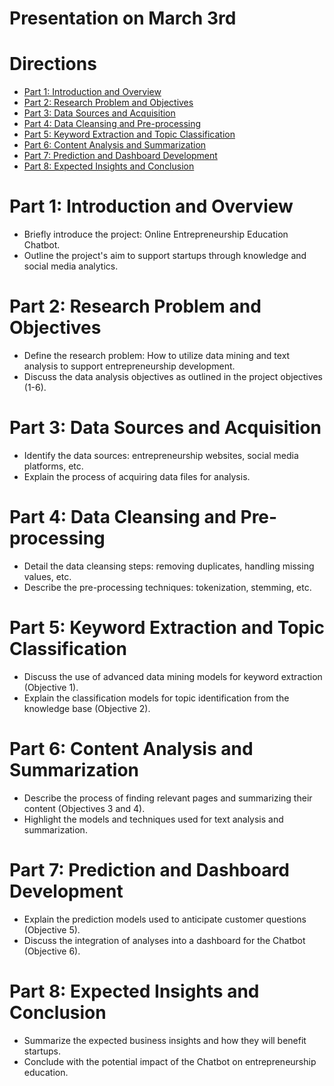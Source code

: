 # Presentation on March 3rd

# Directions 

- [Part 1: Introduction and Overview](#part-1-introduction-and-overview)
- [Part 2: Research Problem and Objectives](#part-2-research-problem-and-objectives)
- [Part 3: Data Sources and Acquisition](#part-3-data-sources-and-acquisition)
- [Part 4: Data Cleansing and Pre-processing](#part-4-data-cleansing-and-pre-processing)
- [Part 5: Keyword Extraction and Topic Classification](#part-5-keyword-extraction-and-topic-classification)
- [Part 6: Content Analysis and Summarization](#part-6-content-analysis-and-summarization)
- [Part 7: Prediction and Dashboard Development](#part-7-prediction-and-dashboard-development)
- [Part 8: Expected Insights and Conclusion](#part-8-expected-insights-and-conclusion)



# Part 1: Introduction and Overview
- Briefly introduce the project: Online Entrepreneurship Education Chatbot.
- Outline the project's aim to support startups through knowledge and social media analytics.
# Part 2: Research Problem and Objectives
- Define the research problem: How to utilize data mining and text analysis to support entrepreneurship development.
- Discuss the data analysis objectives as outlined in the project objectives (1-6).
# Part 3: Data Sources and Acquisition
- Identify the data sources: entrepreneurship websites, social media platforms, etc.
- Explain the process of acquiring data files for analysis.
# Part 4: Data Cleansing and Pre-processing
- Detail the data cleansing steps: removing duplicates, handling missing values, etc.
- Describe the pre-processing techniques: tokenization, stemming, etc.
# Part 5: Keyword Extraction and Topic Classification
- Discuss the use of advanced data mining models for keyword extraction (Objective 1).
- Explain the classification models for topic identification from the knowledge base (Objective 2).
# Part 6: Content Analysis and Summarization
- Describe the process of finding relevant pages and summarizing their content (Objectives 3 and 4).
- Highlight the models and techniques used for text analysis and summarization.

# Part 7: Prediction and Dashboard Development
- Explain the prediction models used to anticipate customer questions (Objective 5).
- Discuss the integration of analyses into a dashboard for the Chatbot (Objective 6).
# Part 8: Expected Insights and Conclusion
- Summarize the expected business insights and how they will benefit startups.
- Conclude with the potential impact of the Chatbot on entrepreneurship education.